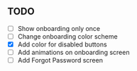 ## TODO

- [ ] Show onboarding only once
- [ ] Change onboarding color scheme
- [X] Add color for disabled buttons 
- [ ] Add animations on onboarding screen
- [ ] Add Forgot Password screen
